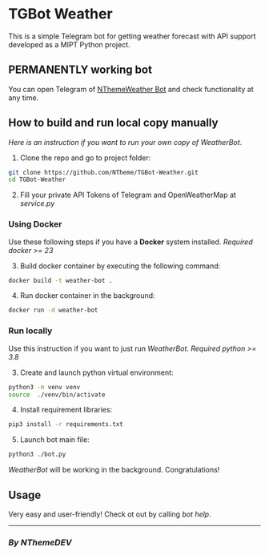 # **TGBot Weather**

This is a simple Telegram bot for getting weather forecast with API support developed as a MIPT Python project.

## PERMANENTLY working bot
You can open Telegram of [NThemeWeather Bot](https://t.me/n_theme_weather_bot) and check functionality at any time.

## How to build and run local copy manually
_Here is an instruction if you want to run your own copy of *WeatherBot*_.

1. Clone the repo and go to project folder:
  ```sh
  git clone https://github.com/NTheme/TGBot-Weather.git
  cd TGBot-Weather
  ```

2. Fill your private API Tokens of Telegram and OpenWeatherMap at _service.py_

### Using **Docker**
Use these following steps if you have a **Docker** system installed.
_Required docker >= 23_

3. Build docker container by executing the following command:
  ```sh
  docker build -t weather-bot .
  ```

4. Run docker container in the background:
  ```sh
  docker run -d weather-bot
  ```

### Run locally
Use this instruction if you want to just run *WeatherBot*.
_Required python >= 3.8_

3. Create and launch python virtual environment:
  ```sh
  python3 -m venv venv
  source  ./venv/bin/activate
  ```

4. Install requirement libraries:
  ```sh
  pip3 install -r requirements.txt
  ```

5. Launch bot main file:
  ```sh
  python3 ./bot.py
  ```
  *WeatherBot* will be working in the background. Congratulations!

## Usage
Very easy and user-friendly! Check ot out by calling _bot help_.

----------------------------

### ***By NThemeDEV***
